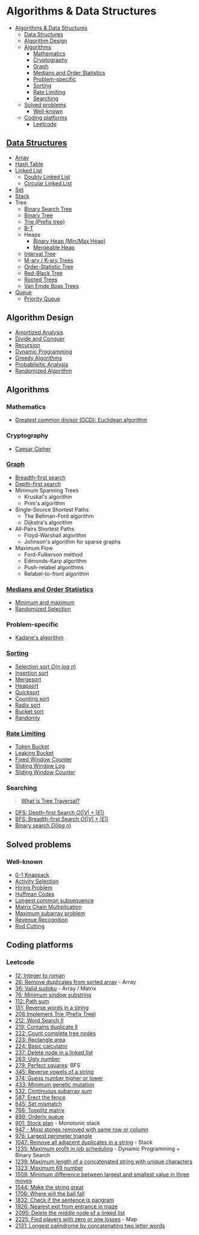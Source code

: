 # Algorithms & Data Structures

- [Algorithms \& Data Structures](#algorithms--data-structures)
  - [Data Structures](#data-structures)
  - [Algorithm Design](#algorithm-design)
  - [Algorithms](#algorithms)
    - [Mathematics](#mathematics)
    - [Cryptography](#cryptography)
    - [Graph](#graph)
    - [Medians and Order Statistics](#medians-and-order-statistics)
    - [Problem-specific](#problem-specific)
    - [Sorting](#sorting)
    - [Rate Limiting](#rate-limiting)
    - [Searching](#searching)
  - [Solved problems](#solved-problems)
    - [Well-known](#well-known)
  - [Coding platforms](#coding-platforms)
    - [Leetcode](#leetcode)

## [Data Structures](ds)

- [Array](ds/linear/array)
- [Hash Table](ds/hash-table)
- [Linked List](ds/linear/linked-list)
  - [Doubly Linked List](ds/linear/linked-list/doubly)
  - [Circular Linked List](ds/linear/linked-list/circular)
- [Set](ds/set)
- [Stack](ds/linear/stack)
- Tree
  - [Binary Search Tree](ds/trees/bst)
  - [Binary Tree](ds/trees/binary-tree)
  - [Trie (Prefix tree)](ds/trees/trie)
  - [B-T](ds/trees/b-trees)
  - Heaps
    - [Binary Heap (Min/Max Heap)](ds/trees/heap/binary-heap)
    - [Mergeable Heap](ds/trees/heap/mergeable-heap)
  - [Interval Tree](ds/trees/interval-tree)
  - [M-ary / K-ary Trees](ds/trees/m-ary)
  - [Order-Statistic Tree](ds/trees/order-statistic-tree)
  - [Red-Black Tree](ds/trees/red-black-tree)
  - [Rooted Trees](ds/trees)
  - [Van Emde Boas Trees](ds/trees/van-emde-boas)
- [Queue](ds/linear/queue)
  - [Priority Queue](ds/linear/queue/priority-queue)

## Algorithm Design

- [Amortized Analysis](glossary/amortized-analysis/README.md)
- [Divide and Conquer](glossary/dq.md)
- [Recursion](glossary/recursion.md)
- [Dynamic Programming](glossary/dynamic-programming/README.md)
- [Greedy Algorithms](glossary/greedy-algorithms)
- [Probablisitic Analysis](glossary/probabilistic-analysis.md)
- [Randomized Algorithm](glossary/randomized-algo.md)

## Algorithms

### Mathematics

- [Greatest common divisor (GCD): Euclidean algorithm](maths/euclidean)

### Cryptography

- [Caesar Cipher](crypto/caesar)

### [Graph](graph)

- [Breadth-first search](graph/bfs)
- [Depth-first search](graph/dfs)
- Minimum Spanning Trees
  - Kruskal's algorithm
  - Prim's algorithm
- Single-Source Shortest Paths
  - The Bellman-Ford algorithm
  - Dijkstra's algorithm
- All-Pairs Shortest Paths
  - Floyd-Warshall algorithm
  - Johnson's algorithm for sparse graphs
- Maximum Flow
  - Ford-Fulkerson method
  - Edmonds-Karp algorithm
  - Push-relabel algorithms
  - Relabel-to-front algorithm

### [Medians and Order Statistics](statistics)

- [Minimum and maximum](statistics/min-max)
- [Randomized Selection](statistics/randomized-selection)

### Problem-specific

- [Kadane's algorithm](problem-specific/kadane.md)

### [Sorting](sorting/README.md)

- [Selection sort $O(n\ log\ n)$](sorting/selection_sort)
- [Insertion sort](sorting/insertion_sort)
- [Mergesort](sorting/mergesort)
- [Heapsort](sorting/heapsort)
- [Quicksort](sorting/quicksort)
- [Counting sort](sorting/counting_sort)
- [Radix sort](sorting/radix_sort)
- [Bucket sort](sorting/bucket_sort)
- [Randomly](sorting/randomly)

### [Rate Limiting](rate-limiting/README.md)

- [Token Bucket](rate-limiting/token-bucket)
- [Leaking Bucket](rate-limiting/leaking-bucket)
- [Fixed Window Counter](rate-limiting/fixed-window-counter)
- [Sliding Window Log](rate-limiting/sliding-window-log)
- [Sliding Window Counter](rate-limiting/sliding-window-counter)

### Searching

> [What is Tree Traversal?](ds/trees/traversal/README.md)

- [DFS: Depth-first Search $O(|V| + |E|)$](ds/trees/traversal/dfs/README.md)
- [BFS: Breadth-first Search $O(|V| + |E|)$](ds/trees/traversal/bfs/README.md)
- [Binary search $O(log\ n)$](searching/binary-search/README.md)

## Solved problems

### Well-known

- [0-1 Knapsack](problems/0-1-knapsack)
- [Activity Selection](problems/activity-selection)
- [Hiring Problem](problems/hiring)
- [Huffman Codes](problems/huffman-codes)
- [Longest common subsequence](problems/lcs)
- [Matrix Chain Multiplication](problems/matrix-chain-mult)
- [Maximum subarray problem](problems/maximum-subarray-problem/README.md)
- [Revenue Recognition](problems/revenue-recognition)
- [Rod Cutting](problems/rod-cutting)

## Coding platforms

### Leetcode

- [12: Integer to roman](problems/leetcode/12)
- [26: Remove duplicates from sorted array](problems/leetcode/26) - Array
- [36: Valid sudoku](problems/leetcode/36) - Array / Matrix
- [76: Minimum sindow substring](problems/leetcode/76)
- [112: Path sum](problems/leetcode/112)
- [151: Reverse words in a string](problems/leetcode/151)
- [208 Implement Trie (Prefix Tree)](problems/leetcode/208)
- [212: Word Search II](problems/leetcode/212)
- [219: Contains duplicate II](problems/leetcode/219)
- [222: Count complete tree nodes](problems/leetcode/222)
- [223: Rectangle area](problems/leetcode/223)
- [224: Basic calculator](problems/leetcode/224)
- [237: Delete node in a linked list](problems/leetcode/237)
- [263: Ugly number](problems/leetcode/263)
- [279: Perfect squares](problems/leetcode/279): BFS
- [345: Reverse vowels of a string](problems/leetcode/345)
- [374: Guess number higher or lower](problems/leetcode/374)
- [433: Minimum genetic mutation](problems/leetcode/433)
- [532: Continuous subarray sum](problems/leetcode/532)
- [587: Erect the fence](problems/leetcode/587)
- [645: Set mismatch](problems/leetcode/645)
- [766: Toeplitz matrix](problems/leetcode/766)
- [899: Orderly queue](problems/leetcode/899)
- [901: Stock plan](problems/leetcode/901) - Monotonic stack
- [947 - Most stones removed with same row or column](problems/leetcode/947)
- [976: Largest perimeter triangle](problems/leetcode/976)
- [1047: Remove all adjacent duplicates in a string](problems/leetcode/1047) - Stack
- [1235: Maximum profit in job scheduling](problems/leetcode/1235) - Dynamic Programming + Binary Search
- [1239: Maximum length of a concatenated string with unique characters](problems/leetcode/1239)
- [1323: Maximum 69 number](problems/leetcode/1323)
- [1509: Minimum difference between largest and smallest value in three moves](problems/leetcode/1509)
- [1544: Make the string great](problems/leetcode/1544)
- [1706: Where will the ball fall](problems/leetcode/1706)
- [1832: Check if the sentence is pangram](problems/leetcode/1832)
- [1926: Nearest exit from entrance in maze](problems/leetcode/1926)
- [2095: Delete the middle node of a linked list](problems/leetcode/2095)
- [2225: Find players with zero or one losses](problems/leetcode/2225) - Map
- [2131: Longest palindrome by concatenating two letter words](problems/leetcode/2131)
